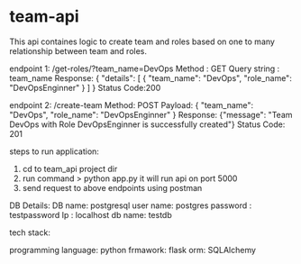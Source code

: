 # team-api
This api containes logic to create team and roles based on one to many relationship between team and roles.

endpoint 1:
/get-roles/?team_name=DevOps
Method : GET
Query string : team_name
Response: 
{
    "details": [
        {
			"team_name": "DevOps",
      "role_name": "DevOpsEnginner"
        }
    ]
}
Status Code:200


endpoint 2:
/create-team
Method: POST
Payload:
{
    "team_name": "DevOps",
    "role_name": "DevOpsEnginner"
}
Response:
{"message": "Team DevOps with Role DevOpsEnginner is successfully created"}
Status Code: 201

steps to run application:
1) cd to team_api project dir
2) run command > python app.py
	it will run api on port 5000
3) send request to above endpoints using postman

DB Details:
DB name: postgresql
user name: postgres
password : testpassword
Ip : localhost
db name: testdb


tech stack:

programming language: python
frmawork: flask
orm: SQLAlchemy


